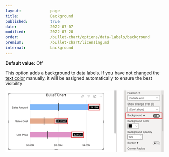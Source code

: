 ```yaml
---
layout:             page
title:              Background
published:          true
date:               2022-07-07
modified:   	    2022-07-20
order:              /bullet-chart/options/data-labels/background
premium:            /bullet-chart/licensing.md
internal:           background
---
```


**Default value:** Off

This option adds a background to data labels. If you have not changed the [text color](color.md) manually, it will be assigned automatically to ensure the best visibility


<img src="images/data-labels-background.png" width="700">